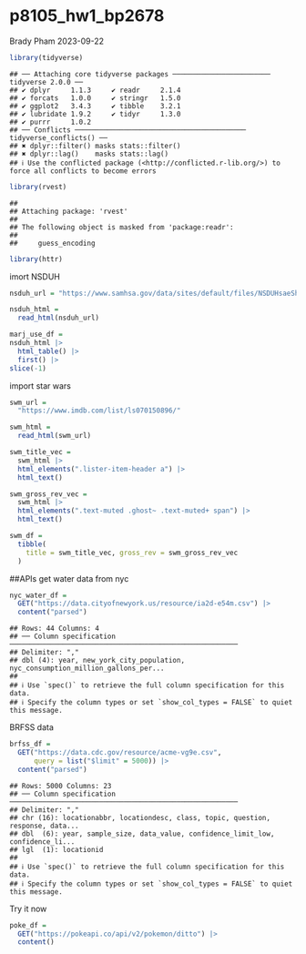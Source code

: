 p8105_hw1_bp2678
================
Brady Pham
2023-09-22

``` r
library(tidyverse)
```

    ## ── Attaching core tidyverse packages ──────────────────────── tidyverse 2.0.0 ──
    ## ✔ dplyr     1.1.3     ✔ readr     2.1.4
    ## ✔ forcats   1.0.0     ✔ stringr   1.5.0
    ## ✔ ggplot2   3.4.3     ✔ tibble    3.2.1
    ## ✔ lubridate 1.9.2     ✔ tidyr     1.3.0
    ## ✔ purrr     1.0.2     
    ## ── Conflicts ────────────────────────────────────────── tidyverse_conflicts() ──
    ## ✖ dplyr::filter() masks stats::filter()
    ## ✖ dplyr::lag()    masks stats::lag()
    ## ℹ Use the conflicted package (<http://conflicted.r-lib.org/>) to force all conflicts to become errors

``` r
library(rvest)
```

    ## 
    ## Attaching package: 'rvest'
    ## 
    ## The following object is masked from 'package:readr':
    ## 
    ##     guess_encoding

``` r
library(httr)
```

imort NSDUH

``` r
nsduh_url = "https://www.samhsa.gov/data/sites/default/files/NSDUHsaeShortTermCHG2015/NSDUHsaeShortTermCHG2015.htm"
```

``` r
nsduh_html = 
  read_html(nsduh_url)
```

``` r
marj_use_df =
nsduh_html |>
  html_table() |>
  first() |>
slice(-1)
```

import star wars

``` r
swm_url = 
  "https://www.imdb.com/list/ls070150896/"

swm_html =
  read_html(swm_url)
```

``` r
swm_title_vec = 
  swm_html |>
  html_elements(".lister-item-header a") |>
  html_text()

swm_gross_rev_vec = 
  swm_html |>
  html_elements(".text-muted .ghost~ .text-muted+ span") |>
  html_text()

swm_df = 
  tibble(
    title = swm_title_vec, gross_rev = swm_gross_rev_vec
  )
```

\##APIs get water data from nyc

``` r
nyc_water_df = 
  GET("https://data.cityofnewyork.us/resource/ia2d-e54m.csv") |>
  content("parsed")
```

    ## Rows: 44 Columns: 4
    ## ── Column specification ────────────────────────────────────────────────────────
    ## Delimiter: ","
    ## dbl (4): year, new_york_city_population, nyc_consumption_million_gallons_per...
    ## 
    ## ℹ Use `spec()` to retrieve the full column specification for this data.
    ## ℹ Specify the column types or set `show_col_types = FALSE` to quiet this message.

BRFSS data

``` r
brfss_df = 
  GET("https://data.cdc.gov/resource/acme-vg9e.csv",
      query = list("$limit" = 5000)) |>
  content("parsed")
```

    ## Rows: 5000 Columns: 23
    ## ── Column specification ────────────────────────────────────────────────────────
    ## Delimiter: ","
    ## chr (16): locationabbr, locationdesc, class, topic, question, response, data...
    ## dbl  (6): year, sample_size, data_value, confidence_limit_low, confidence_li...
    ## lgl  (1): locationid
    ## 
    ## ℹ Use `spec()` to retrieve the full column specification for this data.
    ## ℹ Specify the column types or set `show_col_types = FALSE` to quiet this message.

Try it now

``` r
poke_df = 
  GET("https://pokeapi.co/api/v2/pokemon/ditto") |>
  content()
```
